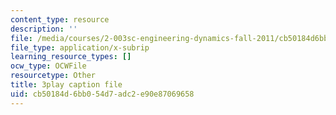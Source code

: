 ```yaml
---
content_type: resource
description: ''
file: /media/courses/2-003sc-engineering-dynamics-fall-2011/cb50184d6bb054d7adc2e90e87069658_9CPA6WG6mRo.srt
file_type: application/x-subrip
learning_resource_types: []
ocw_type: OCWFile
resourcetype: Other
title: 3play caption file
uid: cb50184d-6bb0-54d7-adc2-e90e87069658
---
```

